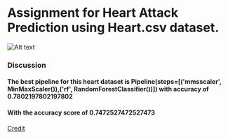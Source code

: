 # Assignment for Heart Attack Prediction using Heart.csv dataset.

![Alt text]()







### Discussion
#### The best pipeline for this heart dataset is Pipeline(steps=[('mmsscaler', MinMaxScaler()),('rf', RandomForestClassifier())]) with accuracy of 0.7802197802197802
#### With the accuracy score of 0.7472527472527473





[Credit  ](http://archive.ics.uci.edu/ml/datasets/Heart+Disease)

